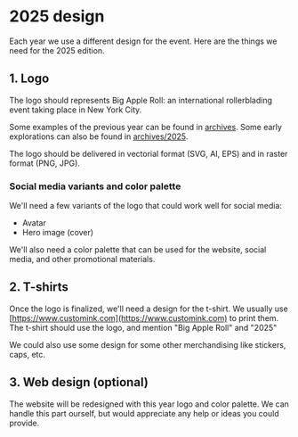 # 2025 design

Each year we use a different design for the event.
Here are the things we need for the 2025 edition.

## 1. Logo

The logo should represents Big Apple Roll: an international rollerblading event taking place in New York City.

Some examples of the previous year can be found in [archives](archives). Some early explorations can also be found in [archives/2025](archives/2025).

The logo should be delivered in vectorial format (SVG, AI, EPS) and in raster format (PNG, JPG).

### Social media variants and color palette

We'll need a few variants of the logo that could work well for social media:

- Avatar
- Hero image (cover)

We'll also need a color palette that can be used for the website, social media, and other promotional materials.

## 2. T-shirts

Once the logo is finalized, we'll need a design for the t-shirt. We usually use [https://www.customink.com](https://www.customink.com) to print them.
The t-shirt should use the logo, and mention "Big Apple Roll" and "2025"

We could also use some design for some other merchandising like stickers, caps, etc.

## 3. Web design (optional)

The website will be redesigned with this year logo and color palette. We can handle this part ourself, but would appreciate any help or ideas you could provide.

